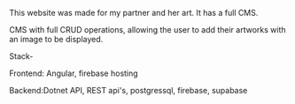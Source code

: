 This website was made for my partner and her art. It has a full CMS.

CMS with full CRUD operations, allowing the user to add their artworks with an image to be displayed.

Stack-

Frontend: Angular, firebase hosting

Backend:Dotnet API, REST api's, postgressql, firebase, supabase